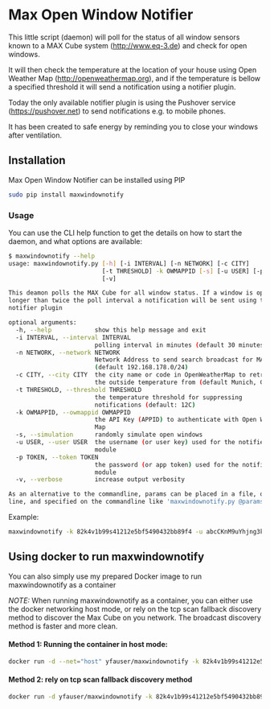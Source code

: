 # Max Open Window Notifier

This little script (daemon) will poll for the status of all window sensors known to a MAX Cube system (http://www.eq-3.de) 
and check for open windows. 

It will then check the temperature at the location of your house using Open Weather Map (http://openweathermap.org), and if the temperature is bellow a specified threshold it will send a notification using a notifier plugin.

Today the only available notifier plugin is using the Pushover service (https://pushover.net) to send notifications e.g. to mobile phones.

It has been created to safe energy by reminding you to close your windows after ventilation.

## Installation 

Max Open Window Notifier can be installed using PIP

```bash
sudo pip install maxwindownotify
```

### Usage

You can use the CLI help function to get the details on how to start the daemon, and what options are available:

```bash
$ maxwindownotify --help
usage: maxwindownotify.py [-h] [-i INTERVAL] [-n NETWORK] [-c CITY]
                          [-t THRESHOLD] -k OWMAPPID [-s] [-u USER] [-p TOKEN]
                          [-v]

This deamon polls the MAX Cube for all window status. If a window is open
longer than twice the poll interval a notification will be sent using the
notifier plugin

optional arguments:
  -h, --help            show this help message and exit
  -i INTERVAL, --interval INTERVAL
                        polling interval in minutes (default 30 minutes)
  -n NETWORK, --network NETWORK
                        Network Address to send search broadcast for MAX Cube
                        (default 192.168.178.0/24)
  -c CITY, --city CITY  the city name or code in OpenWeatherMap to retrieve
                        the outside temperature from (default Munich, Germany)
  -t THRESHOLD, --threshold THRESHOLD
                        the temperature threshold for suppressing
                        notifications (default: 12C)
  -k OWMAPPID, --owmappid OWMAPPID
                        the API Key (APPID) to authenticate with Open Weather
                        Map
  -s, --simulation      randomly simulate open windows
  -u USER, --user USER  the username (or user key) used for the notifier
                        module
  -p TOKEN, --token TOKEN
                        the password (or app token) used for the notifier
                        module
  -v, --verbose         increase output verbosity

As an alternative to the commandline, params can be placed in a file, one per
line, and specified on the commandline like 'maxwindownotify.py @params.conf'.
```

Example:
```bash
maxwindownotify -k 82k4v1b99s41212e5bf5490432bb89f4 -u abcCKnM9uYhjng3kLV6czGFUsmZ76D -p ahxYZcjhXT6P5zDt265LGyuLVaDQNx -i 15 -c Berlin -t 8
```

## Using docker to run maxwindownotify

You can also simply use my prepared Docker image to run maxwindownotify as a container

*NOTE:* When running maxwindownotify as a container, you can either use the docker networking host mode, or rely on the tcp scan fallback discovery method to discover the Max Cube on you network. The broadcast discovery method is faster and more clean.

#### Method 1: Running the container in host mode:
```bash
docker run -d --net="host" yfauser/maxwindownotify -k 82k4v1b99s41212e5bf5490432bb89f4 -u abcCKnM9uYhjng3kLV6czGFUsmZ76D -p ahxYZcjhXT6P5zDt265LGyuLVaDQNx -i 15 -c Berlin -t 8
```

#### Method 2: rely on tcp scan fallback discovery method
```bash
docker run -d yfauser/maxwindownotify -k 82k4v1b99s41212e5bf5490432bb89f4 -u abcCKnM9uYhjng3kLV6czGFUsmZ76D -p ahxYZcjhXT6P5zDt265LGyuLVaDQNx -i 15 -c Berlin -t 8
```
